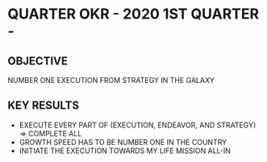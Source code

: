 # QUARTER OKR - 2020 1ST QUARTER -

## OBJECTIVE

NUMBER ONE EXECUTION FROM STRATEGY IN THE GALAXY

## KEY RESULTS

- EXECUTE EVERY PART OF (EXECUTION, ENDEAVOR, AND STRATEGY) => COMPLETE ALL
- GROWTH SPEED HAS TO BE NUMBER ONE IN THE COUNTRY
- INITIATE THE EXECUTION TOWARDS MY LIFE MISSION ALL-IN
